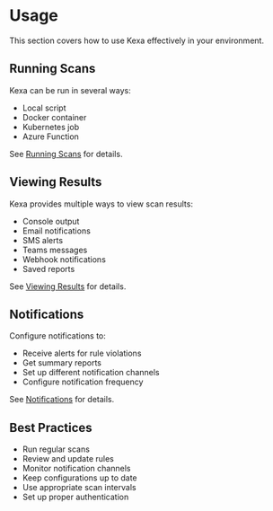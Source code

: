# Usage

This section covers how to use Kexa effectively in your environment.

## Running Scans

Kexa can be run in several ways:

- Local script
- Docker container
- Kubernetes job
- Azure Function

See [Running Scans](./running-scans.md) for details.

## Viewing Results

Kexa provides multiple ways to view scan results:

- Console output
- Email notifications
- SMS alerts
- Teams messages
- Webhook notifications
- Saved reports

See [Viewing Results](./viewing-results.md) for details.

## Notifications

Configure notifications to:

- Receive alerts for rule violations
- Get summary reports
- Set up different notification channels
- Configure notification frequency

See [Notifications](./notifications.md) for details.

## Best Practices

- Run regular scans
- Review and update rules
- Monitor notification channels
- Keep configurations up to date
- Use appropriate scan intervals
- Set up proper authentication
